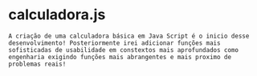 # calculadora.js
    A criação de uma calculadora básica em Java Script é o inicio desse desenvolvimento! Posteriormente irei adicionar funções mais sofisticadas de usabilidade em constextos mais aprofundados como engenharia exigindo funções mais abrangentes e mais proximo de problemas reais!
    
    